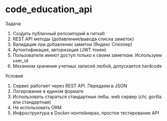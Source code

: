 # code_education_api

Задача
1. Создать публичный репозиторий в гитхаб
2. REST API методы (добавления/вывода списка заметок) 
3. Валидация при добавлении заметки (Яндекс Спеллер)
4. Аутонтификация, авторизация (JWT токен)
5. Пользователи имеют доступ только к своим заметкам. Используем user_id
6. Механизм хранения учетных записей любой, допускается hardcode

Условия
1. Сервис работает через REST API. Передаем в JSON
2. Логирование в едином формате
3. Использовать стараться стандартные либы. web сервер (chi, gorilla или стандартная)
4. Не использовать ORM
5. Инфроструктура в Docker-контейнерах, простое тестирование API

